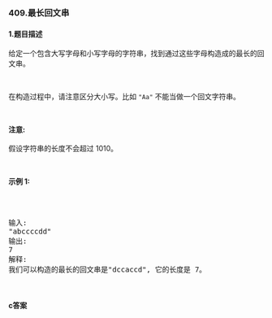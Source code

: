 ### 409.最长回文串

#### 1.题目描述

<p>给定一个包含大写字母和小写字母的字符串，找到通过这些字母构造成的最长的回文串。</p><br/><p>在构造过程中，请注意区分大小写。比如&nbsp;<code>&quot;Aa&quot;</code>&nbsp;不能当做一个回文字符串。</p><br/><p><strong>注意:</strong><br /><br/>假设字符串的长度不会超过 1010。</p><br/><p><strong>示例 1: </strong></p><br/><pre><br/>输入:<br/>&quot;abccccdd&quot;<br/>输出:<br/>7<br/>解释:<br/>我们可以构造的最长的回文串是&quot;dccaccd&quot;, 它的长度是 7。<br/></pre><br/>

#### c答案

```c

